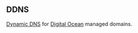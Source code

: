 ## DDNS

[Dynamic DNS](https://en.wikipedia.org/wiki/Dynamic_DNS) for [Digital Ocean](http://digitalocean.com) managed domains.
